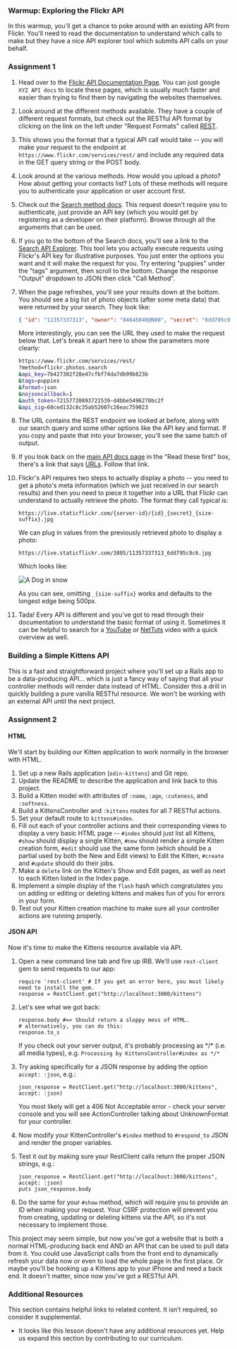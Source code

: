 ### Warmup: Exploring the Flickr API

In this warmup, you'll get a chance to poke around with an existing API from Flickr. You'll need to read the documentation to understand which calls to make but they have a nice API explorer tool which submits API calls on your behalf.

### Assignment 1

<div class="lesson-content__panel" markdown="1">

1.  Head over to the [Flickr API Documentation Page](http://www.flickr.com/services/api/). You can just google `XYZ API docs` to locate these pages, which is usually much faster and easier than trying to find them by navigating the websites themselves.
1.  Look around at the different methods available. They have a couple of different request formats, but check out the RESTful API format by clicking on the link on the left under "Request Formats" called [REST](http://www.flickr.com/services/api/request.rest.html).
1.  This shows you the format that a typical API call would take -- you will make your request to the endpoint at `https://www.flickr.com/services/rest/` and include any required data in the GET query string or the POST body.
1.  Look around at the various methods. How would you upload a photo? How about getting your contacts list? Lots of these methods will require you to authenticate your application or user account first.
1.  Check out the [Search method docs](http://www.flickr.com/services/api/flickr.photos.search.html). This request doesn't require you to authenticate, just provide an API key (which you would get by registering as a developer on their platform). Browse through all the arguments that can be used.
1.  If you go to the bottom of the Search docs, you'll see a link to the [Search API Explorer](http://www.flickr.com/services/api/explore/flickr.photos.search). This tool lets you actually execute requests using Flickr's API key for illustrative purposes.  You just enter the options you want and it will make the request for you. Try entering "puppies" under the "tags" argument, then scroll to the bottom. Change the response "Output" dropdown to JSON then click "Call Method".
1.  When the page refreshes, you'll see your results down at the bottom. You should see a big list of photo objects (after some meta data) that were returned by your search.  They look like:

    ~~~json
    { "id": "11357337313", "owner": "84645040@N00", "secret": "6dd795c9c6", "server": "3805", "farm": 4, "title": "Gavin-Feb2013-0127", "ispublic": 1, "isfriend": 0, "isfamily": 0 },
    ~~~

    More interestingly, you can see the URL they used to make the request below that. Let's break it apart here to show the parameters more clearly:

    ~~~bash
    https://www.flickr.com/services/rest/
    ?method=flickr.photos.search
    &api_key=7b427302f28e47cfbf74da7db99b823b
    &tags=puppies
    &format=json
    &nojsoncallback=1
    &auth_token=72157720893721539-d4bbe5496270bc2f
    &api_sig=60ced132c8c35ab52607c26eac759023
    ~~~

1.  The URL contains the REST endpoint we looked at before, along with our search query and some other options like the API key and format. If you copy and paste that into your browser, you'll see the same batch of output.
1.  If you look back on the [main API docs page](http://www.flickr.com/services/api/) in the "Read these first" box, there's a link that says [URLs](http://www.flickr.com/services/api/misc.urls.html). Follow that link.
1.  Flickr's API requires two steps to actually display a photo -- you need to get a photo's meta information (which we just received in our search results) and then you need to piece it together into a URL that Flickr can understand to actually retrieve the photo. The format they call typical is:

    `https://live.staticflickr.com/{server-id}/{id}_{secret}_{size-suffix}.jpg`

    We can plug in values from the previously retrieved photo to display a photo:

    `https://live.staticflickr.com/3805/11357337313_6dd795c9c6.jpg`

    Which looks like:

    ![A Dog in snow](https://live.staticflickr.com/3805/11357337313_6dd795c9c6.jpg)

    As you can see, omitting `_{size-suffix}` works and defaults to the longest edge being 500px.

1.  Tada! Every API is different and you've got to read through their documentation to understand the basic format of using it. Sometimes it can be helpful to search for a [YouTube](http://www.youtube.com) or [NetTuts](http://code.tutsplus.com) video with a quick overview as well.

</div>

### Building a Simple Kittens API

This is a fast and straightforward project where you'll set up a Rails app to be a data-producing API... which is just a fancy way of saying that all your controller methods will render data instead of HTML.  Consider this a drill in quickly building a pure vanilla RESTful resource. We won't be working with an external API until the next project.

### Assignment 2

<div class="lesson-content__panel" markdown="1">

#### HTML

We'll start by building our Kitten application to work normally in the browser with HTML.

1.  Set up a new Rails application (`odin-kittens`) and Git repo.
1.  Update the README to describe the application and link back to this project.
1.  Build a Kitten model with attributes of `:name`, `:age`, `:cuteness`, and `:softness`.
1.  Build a KittensController and `:kittens` routes for all 7 RESTful actions.
1.  Set your default route to `kittens#index`.
1.  Fill out each of your controller actions and their corresponding views to display a very basic HTML page -- `#index` should just list all Kittens, `#show` should display a single Kitten, `#new` should render a simple Kitten creation form, `#edit` should use the same form (which should be a partial used by both the New and Edit views) to Edit the Kitten, `#create` and `#update` should do their jobs.
1.  Make a `delete` link on the Kitten's Show and Edit pages, as well as next to each Kitten listed in the Index page.
1.  Implement a simple display of the `flash` hash which congratulates you on adding or editing or deleting kittens and makes fun of you for errors in your form.
1.  Test out your Kitten creation machine to make sure all your controller actions are running properly.

#### JSON API

Now it's time to make the Kittens resource available via API.

1.  Open a new command line tab and fire up IRB.  We'll use `rest-client` gem to send requests to our app:

    ~~~irb
    require 'rest-client' # If you get an error here, you most likely need to install the gem.
    response = RestClient.get("http://localhost:3000/kittens")
    ~~~

1.  Let's see what we got back:

    ~~~irb
    response.body #=> Should return a sloppy mess of HTML.
    # alternatively, you can do this:
    response.to_s
    ~~~

    If you check out your server output, it's probably processing as \*/\* (i.e. all media types), e.g. `Processing by KittensController#index as */*`
1.  Try asking specifically for a JSON response by adding the option `accept: :json`, e.g.:

    ~~~irb
    json_response = RestClient.get("http://localhost:3000/kittens", accept: :json)
    ~~~

    You most likely will get a 406 Not Acceptable error - check your server console and you will see ActionController talking about UnknownFormat for your controller.
1.  Now modify your KittenController's `#index` method to `#respond_to` JSON and render the proper variables.
1.  Test it out by making sure your RestClient calls return the proper JSON strings, e.g.:

    ~~~irb
    json_response = RestClient.get("http://localhost:3000/kittens", accept: :json)
    puts json_response.body
    ~~~

1.  Do the same for your `#show` method, which will require you to provide an ID when making your request.  Your CSRF protection will prevent you from creating, updating or deleting kittens via the API, so it's not necessary to implement those.

This project may seem simple, but now you've got a website that is both a normal HTML-producing back end AND an API that can be used to pull data from it. You could use JavaScript calls from the front end to dynamically refresh your data now or even to load the whole page in the first place. Or maybe you'll be hooking up a Kittens app to your iPhone and need a back end. It doesn't matter, since now you've got a RESTful API.

</div>

### Additional Resources
This section contains helpful links to related content. It isn’t required, so consider it supplemental.

-   It looks like this lesson doesn't have any additional resources yet. Help us expand this section by contributing to our curriculum.
